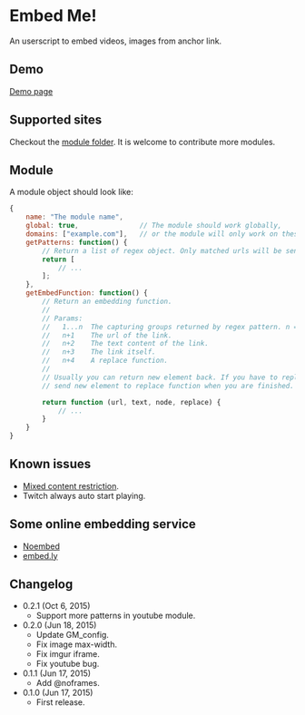 Embed Me!
=========
An userscript to embed videos, images from anchor link.

Demo
----
[Demo page][2]

[2]: https://rawgit.com/eight04/Embed-Me/master/demo.html

Supported sites
---------------
Checkout the [module folder][1]. It is welcome to contribute more modules.

[1]: https://github.com/eight04/Embed-Me/tree/master/modules

Module
------
A module object should look like:
```javascript
{
	name: "The module name",
	global: true,				// The module should work globally,
	domains: ["example.com"],	// or the module will only work on these domains.
	getPatterns: function() {
		// Return a list of regex object. Only matched urls will be sent to embed function.
		return [
			// ...
		];
	},
	getEmbedFunction: function() {
		// Return an embedding function.
		//
		// Params:
		//   1...n  The capturing groups returned by regex pattern. n = groups.length.
		//   n+1    The url of the link.
		//   n+2    The text content of the link.
		//   n+3    The link itself.
		//   n+4    A replace function.
		//
		// Usually you can return new element back. If you have to replace element asynchronously,
		// send new element to replace function when you are finished.

		return function (url, text, node, replace) {
			// ...
		}
	}
}
```

Known issues
------------
* [Mixed content restriction][3].
* Twitch always auto start playing.

[3]: https://developer.mozilla.org/en-US/docs/Security/MixedContent

Some online embedding service
-----------------------------
* [Noembed](https://noembed.com/)
* [embed.ly](http://embed.ly/)

Changelog
---------
* 0.2.1 (Oct 6, 2015)
	- Support more patterns in youtube module.
* 0.2.0 (Jun 18, 2015)
	- Update GM_config.
	- Fix image max-width.
	- Fix imgur iframe.
	- Fix youtube bug.
* 0.1.1 (Jun 17, 2015)
	- Add @noframes.
* 0.1.0 (Jun 17, 2015)
	- First release.
